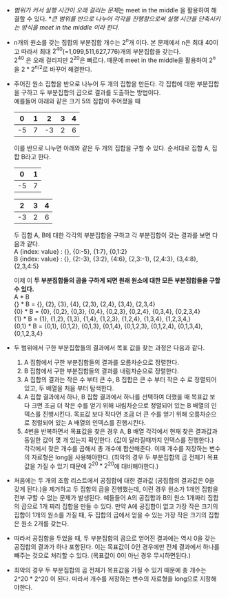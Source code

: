 - *범위가 커서 실행 시간이 오래 걸리는 문제*는 meet in the middle 을 활용하여 해결할 수 있다. **큰 범위를 반으로 나누어 각각을 진행함으로써 실행 시간을 단축시키는 방식을 meet in the middle 이라 한다.*

- n개의 원소를 갖는 집합의 부분집합 개수는 $2^n$개 이다. 본 문제에서 n은 최대 40이고 따라서 최대 $2^{40}$(=1,099,511,627,776‬)개의 부분집합을 갖는다.  
$2^{40}$ 은 오래 걸리지만 $2^{20}$은 빠르다. 때문에 meet in the middle을 활용하여  $2^n$을 $2*2^{n/2}$로 바꾸어 해결한다.
  
- 주어진 원소 집합을 반으로 나누어 두 개의 집합을 만든다. 각 집합에 대한 부분집합을 구하고 두 부분집합의 곱으로 결과를 도출하는 방법이다.  
  예를들어 아래와 같은 크기 5의 집합이 주어졌을 때

  | 0    | 1    | 2    | 3    | 4    |
  | ---- | ---- | ---- | ---- | ---- |
  | -5   | 7    | -3   | 2    | 6    |

  이를 반으로 나누면 아래와 같은 두 개의 집합을 구할 수 있다. 순서대로 집합 A, 집합 B라고 한다.

  | 0    | 1    |
  | ---- | ---- |
  | -5   | 7    |

  | 2    | 3    | 4    |
  | ---- | ---- | ---- |
  | -3   | 2    | 6    |

  두 집합 A, B에 대한 각각의 부분집합을 구하고 각 부분집합이 갖는 결과를 보면 다음과 같다.  
  A {index: value} : {}, {0:-5}, {1:7}, {0,1:2}  
  B {index: value} : {}, {2:-3}, {3:2}, {4:6}, {2,3:-1}, {2,4:3}, {3,4:8}, {2,3,4:5}

  이제 이 **두 부분집합들의 곱을 구하게 되면 원래 원소에 대한 모든 부분집합들을 구할 수 있다.**  
  A * B  
  {} * B = {}, {2}, {3}, {4}, {2,3}, {2,4}, {3,4}, {2,3,4}  
  {0} * B = {0}, {0,2}, {0,3}, {0,4}, {0,2,3}, {0,2,4}, {0,3,4}, {0,2,3,4}  
  {1} * B = {1}, {1,2}, {1,3}, {1,4}, {1,2,3}, {1,2,4}, {1,3,4}, {1,2,3,4,}  
  {0,1} * B = {0,1}, {0,1,2}, {0,1,3}, {0,1,4}, {0,1,2,3}, {0,1,2,4}, {0,1,3,4}, {0,1,2,3,4}

- 두 범위에서 구한 부분집합들의 결과에서 목표 값을 찾는 과정은 다음과 같다.  
  1. A 집합에서 구한 부분집합들의 결과를 오름차순으로 정렬한다.
  2. B 집합에서 구한 부분집합들의 결과를 내림차순으로 정렬한다.
  3. A 집합의 결과는 작은 수 부터 큰 수, B 집합은 큰 수 부터 작은 수 로 정렬되어 있고, 두 배열을 처음 부터 탐색한다.
  4. A 집합 결과에서 하나, B 집합 결과에서 하나를 선택하여 더했을 때 목표값 보다 크면 조금 더 작은 수를 얻기 위해 내림차순으로 정렬되어 있는 B 배열의 인덱스를 진행시킨다. 목표값 보다 작다면 조금 더 큰 수를 얻기 위해 오름차순으로 정렬되어 있는 A 배열의 인덱스를 진행시킨다.
  5. 4번을 반복하면서 목표값을 찾은 경우 A, B 배열 각각에서 현재 찾은 결과값과 동일한 값이 몇 개 있는지 확인한다. (값이 달라질때까지 인덱스를 진행한다.) 각각에서 찾은 개수를 곱해서 총 개수에 합산해준다.
     이때 개수를 저장하는 변수의 자료형은 long을 사용해야한다. (최악의 경우 두 부분집합의 곱 전체가 목표값을 가질 수 있기 때문에 $2^{20} * 2^{20}$에 대비해야한다.)

- 처음에는 두 개의 조합 리스트에서 공집합에 대한 결과값 (공집합의 결과값은 0을 갖게 된다.)을 제거하고 두 집합의 곱을 진행했는데, 이런 경우 원소가 1개인 집합을 전부 구할 수 없는 문제가 발생된다. 예들들어 A의 공집합과 B의 원소 1개짜리 집합의 곱으로 1개 짜리 집합을 만들 수 있다. 만약 A에 공집합이 없고 가장 작은 크기의 집합이 1개의 원소를 가질 때, 두 집합의 곱에서 얻을 수 있는 가장 작은 크기의 집합은 원소 2개를 갖는다.
- 따라서 공집합을 두었을 때, 두 부분집합의 곱으로 얻어진 결과에는 역시 0을 갖는 공집합의 결과가 하나 포함된다. 이는 목표값이 0인 경우에만 전체 결과에서 하나를 빼주는 것으로 처리할 수 있다. (목표값이 0이 아닌 경우 무시하면된다.)

-  최악의 경우 두 부분집합의 곱 전체가 목표값을 가질 수 있기 때문에 총 개수는 2^20 * 2^20 이 된다. 따라서 개수를 저장하는 변수의 자료형을 long으로 지정해야한다.

